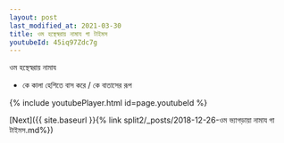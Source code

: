 ```yaml
---
layout: post
last_modified_at: 2021-03-30
title: ওম হস্থেস্বরায় নামায গা টাইমস
youtubeId: 45iq97Zdc7g
---
```

 
 
 ওম হস্থেস্বরায় নামায  
 
 -  কে কালা হেশিতে বাস করে / কে বাতাসের রূপ 
 
  
 
  
 
 
 
 
 
 


{% include youtubePlayer.html id=page.youtubeId %}
 
[Next]({{ site.baseurl }}{% link  split2/_posts/2018-12-26-ওম ভ্যাগড়ায়া নামায গা টাইমস.md%})
 
